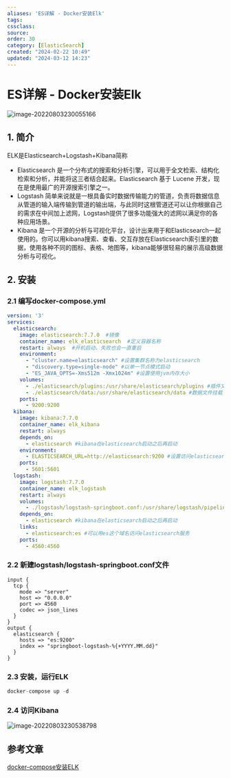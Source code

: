 ```yaml
---
aliases: 'ES详解 - Docker安装Elk'
tags: 
cssclass:
source:
order: 30
category: [ElasticSearch]
created: "2024-02-22 10:49"
updated: "2024-03-12 14:23"
---
```


# ES详解 - Docker安装Elk

![image-20220803230055166](https://cdn.jsdelivr.net/gh/MrJackC/PicGoImages/other/202403121423632.png)

## 1. 简介

ELK是Elasticsearch+Logstash+Kibana简称

- Elasticsearch 是一个分布式的搜索和分析引擎，可以用于全文检索、结构化检索和分析，并能将这三者结合起来。Elasticsearch 基于 Lucene 开发，现在是使用最广的开源搜索引擎之一。
- Logstash 简单来说就是一根具备实时数据传输能力的管道，负责将数据信息从管道的输入端传输到管道的输出端，与此同时这根管道还可以让你根据自己的需求在中间加上滤网，Logstash提供了很多功能强大的滤网以满足你的各种应用场景。
- Kibana 是一个开源的分析与可视化平台，设计出来用于和Elasticsearch一起使用的。你可以用kibana搜索、查看、交互存放在Elasticsearch索引里的数据，使用各种不同的图标、表格、地图等，kibana能够很轻易的展示高级数据分析与可视化。

## 2. 安装

### 2.1 编写docker-compose.yml

```yml
version: '3'
services:
  elasticsearch:
    image: elasticsearch:7.7.0  #镜像
    container_name: elk_elasticsearch  #定义容器名称
    restart: always  #开机启动，失败也会一直重启
    environment:
      - "cluster.name=elasticsearch" #设置集群名称为elasticsearch
      - "discovery.type=single-node" #以单一节点模式启动
      - "ES_JAVA_OPTS=-Xms512m -Xmx1024m" #设置使用jvm内存大小
    volumes:
      - ./elasticsearch/plugins:/usr/share/elasticsearch/plugins #插件文件挂载
      - ./elasticsearch/data:/usr/share/elasticsearch/data #数据文件挂载
    ports:
      - 9200:9200
  kibana:
    image: kibana:7.7.0
    container_name: elk_kibana
    restart: always
    depends_on:
      - elasticsearch #kibana在elasticsearch启动之后再启动
    environment:
      - ELASTICSEARCH_URL=http://elasticsearch:9200 #设置访问elasticsearch的地址
    ports:
      - 5601:5601
  logstash:
    image: logstash:7.7.0
    container_name: elk_logstash
    restart: always
    volumes:
      - ./logstash/logstash-springboot.conf:/usr/share/logstash/pipeline/logstash.conf #挂载logstash的配置文件
    depends_on:
      - elasticsearch #kibana在elasticsearch启动之后再启动
    links:
      - elasticsearch:es #可以用es这个域名访问elasticsearch服务
    ports:
      - 4560:4560
```

### 2.2 新建logstash/logstash-springboot.conf文件

``` 
input {
  tcp {
    mode => "server"
    host => "0.0.0.0"
    port => 4560
    codec => json_lines
  }
}
output {
  elasticsearch {
    hosts => "es:9200"
    index => "springboot-logstash-%{+YYYY.MM.dd}"
  }
}
```

### 2.3 安装，运行ELK

```php
docker-compose up -d
```

### 2.4 访问Kibana

![image-20220803230538798](https://cdn.jsdelivr.net/gh/MrJackC/PicGoImages/other/202403121423683.png)

## 参考文章

[docker-compose安装ELK](https://www.jianshu.com/p/2d78ce6bc504)